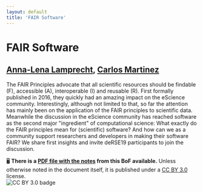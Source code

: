 ```yaml
---
layout: default
title: 'FAIR Software'
---
```


# FAIR Software

## [Anna-Lena Lamprecht](../../speaker/PEF3PM/), [Carlos Martinez](../../speaker/HWFQZA/)

The FAIR Principles advocate that all scientific resources should be findable (F), accessible (A), interoperable (I) and reusable (R). First formally published in 2016, they quickly had an amazing impact on the eScience community. Interestingly, although not limited to that, so far the attention has mainly been on the application of the FAIR principles to scientific data. Meanwhile the discussion in the eScience community has reached software as the second major "ingredient" of computational science: What exactly do the FAIR principles mean for (scientific) software? And how can we as a community support researchers and developers in making their software FAIR? We share first insights and invite deRSE19 participants to join the discussion.

🖥 **There is a [PDF file with the notes](slides.pdf) from this BoF available.** Unless otherwise noted in the document itself, it is published under a [CC BY 3.0](https://creativecommons.org/licenses/by/3.0/legalcode) license.  
![CC BY 3.0 badge](https://licensebuttons.net/l/by/3.0/80x15.png)